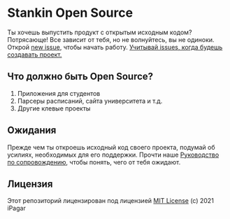 # Stankin Open Source

Ты хочешь выпустить продукт с открытым исходным кодом? Потрясающе! Все зависит от тебя, но не волнуйтесь, вы не одиноки. Открой [new issue](https://github.com/iPagar/oss-stankin/issues/new?template=new-release.md), чтобы начать работу. [Учитывай issues, когда будешь создавать проект.](https://github.com/iPagar/oss-stankin/blob/main/docs/key-questions-for-choosing-projects.md)

## Что должно быть Open Source?

1. Приложения для студентов
2. Парсеры расписаний, сайта университета и т.д.
3. Другие клевые проекты

## Ожидания

Прежде чем ты откроешь исходный код своего проекта, подумай об усилиях, необходимых для его поддержки. Прочти наше [Руководство по сопровождению](https://github.com/iPagar/oss-stankin/blob/main/docs/maintainer-guide.md), чтобы понять, чего от тебя ожидают.

## Лицензия

Этот репозиторий лицензирован под лицензией [MIT License](https://github.com/iPagar/oss-stankin/blob/main/LICENSE) (c) 2021 iPagar
